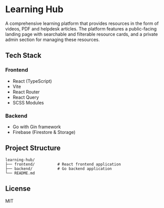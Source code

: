 # Learning Hub

A comprehensive learning platform that provides resources in the form of videos, PDF and helpdesk articles. The platform features a public-facing landing page with searchable and filterable resource cards, and a private admin section for managing these resources.

## Tech Stack

### Frontend
- React (TypeScript)
- Vite
- React Router
- React Query
- SCSS Modules

### Backend
- Go with Gin framework
- Firebase (Firestore & Storage)

## Project Structure

```
learning-hub/
├── frontend/          # React frontend application
├── backend/           # Go backend application
└── README.md
```

## License

MIT